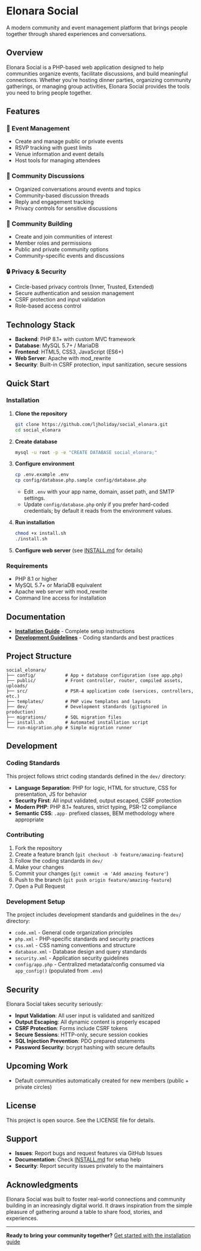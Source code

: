 # Elonara Social

A modern community and event management platform that brings people together through shared experiences and conversations.

## Overview

Elonara Social is a PHP-based web application designed to help communities organize events, facilitate discussions, and build meaningful connections. Whether you're hosting dinner parties, organizing community gatherings, or managing group activities, Elonara Social provides the tools you need to bring people together.

## Features

### 🎉 Event Management
- Create and manage public or private events
- RSVP tracking with guest limits
- Venue information and event details
- Host tools for managing attendees

### 💬 Community Discussions
- Organized conversations around events and topics
- Community-based discussion threads
- Reply and engagement tracking
- Privacy controls for sensitive discussions

### 👥 Community Building
- Create and join communities of interest
- Member roles and permissions
- Public and private community options
- Community-specific events and discussions

### 🔒 Privacy & Security
- Circle-based privacy controls (Inner, Trusted, Extended)
- Secure authentication and session management
- CSRF protection and input validation
- Role-based access control

## Technology Stack

- **Backend**: PHP 8.1+ with custom MVC framework
- **Database**: MySQL 5.7+ / MariaDB
- **Frontend**: HTML5, CSS3, JavaScript (ES6+)
- **Web Server**: Apache with mod_rewrite
- **Security**: Built-in CSRF protection, input sanitization, secure sessions

## Quick Start

### Installation

1. **Clone the repository**
   ```bash
   git clone https://github.com/ljholiday/social_elonara.git
   cd social_elonara
   ```

2. **Create database**
   ```bash
   mysql -u root -p -e "CREATE DATABASE social_elonara;"
   ```

3. **Configure environment**
   ```bash
   cp .env.example .env
   cp config/database.php.sample config/database.php
   ```
   - Edit `.env` with your app name, domain, asset path, and SMTP settings.
   - Update `config/database.php` only if you prefer hard-coded credentials; by default it reads from the environment values.

4. **Run installation**
   ```bash
   chmod +x install.sh
   ./install.sh
   ```

5. **Configure web server** (see [INSTALL.md](INSTALL.md) for details)

### Requirements

- PHP 8.1 or higher
- MySQL 5.7+ or MariaDB equivalent
- Apache web server with mod_rewrite
- Command line access for installation

## Documentation

- **[Installation Guide](INSTALL.md)** - Complete setup instructions
- **[Development Guidelines](dev/)** - Coding standards and best practices

## Project Structure

```
social_elonara/
├── config/           # App + database configuration (see app.php)
├── public/           # Front controller, router, compiled assets, uploads/
├── src/              # PSR-4 application code (services, controllers, etc.)
├── templates/        # PHP view templates and layouts
├── dev/              # Development standards (gitignored in production)
├── migrations/       # SQL migration files
├── install.sh        # Automated installation script
└── run-migration.php # Simple migration runner
```

## Development

### Coding Standards

This project follows strict coding standards defined in the `dev/` directory:

- **Language Separation**: PHP for logic, HTML for structure, CSS for presentation, JS for behavior
- **Security First**: All input validated, output escaped, CSRF protection
- **Modern PHP**: PHP 8.1+ features, strict typing, PSR-12 compliance
- **Semantic CSS**: `.app-` prefixed classes, BEM methodology where appropriate

### Contributing

1. Fork the repository
2. Create a feature branch (`git checkout -b feature/amazing-feature`)
3. Follow the coding standards in `dev/`
4. Make your changes
5. Commit your changes (`git commit -m 'Add amazing feature'`)
6. Push to the branch (`git push origin feature/amazing-feature`)
7. Open a Pull Request

### Development Setup

The project includes development standards and guidelines in the `dev/` directory:
- `code.xml` - General code organization principles
- `php.xml` - PHP-specific standards and security practices
- `css.xml` - CSS naming conventions and structure
- `database.xml` - Database design and query standards
- `security.xml` - Application security guidelines
- `config/app.php` - Centralized metadata/config consumed via `app_config()` (populated from `.env`)

## Security

Elonara Social takes security seriously:

- **Input Validation**: All user input is validated and sanitized
- **Output Escaping**: All dynamic content is properly escaped
- **CSRF Protection**: Forms include CSRF tokens
- **Secure Sessions**: HTTP-only, secure session cookies
- **SQL Injection Prevention**: PDO prepared statements
- **Password Security**: bcrypt hashing with secure defaults

## Upcoming Work

- Default communities automatically created for new members (public + private circles)

## License

This project is open source. See the LICENSE file for details.

## Support

- **Issues**: Report bugs and request features via GitHub Issues
- **Documentation**: Check [INSTALL.md](INSTALL.md) for setup help
- **Security**: Report security issues privately to the maintainers

## Acknowledgments

Elonara Social was built to foster real-world connections and community building in an increasingly digital world. It draws inspiration from the simple pleasure of gathering around a table to share food, stories, and experiences.

---

**Ready to bring your community together?** [Get started with the installation guide](INSTALL.md)
